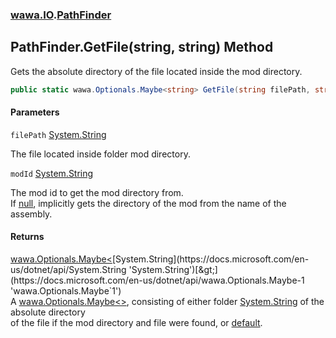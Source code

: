 ### [wawa.IO](wawa.IO.md 'wawa.IO').[PathFinder](PathFinder.md 'wawa.IO.PathFinder')

## PathFinder.GetFile(string, string) Method

Gets the absolute directory of the file located inside the mod directory.

```csharp
public static wawa.Optionals.Maybe<string> GetFile(string filePath, string modId=null);
```
#### Parameters

<a name='wawa.IO.PathFinder.GetFile(string,string).filePath'></a>

`filePath` [System.String](https://docs.microsoft.com/en-us/dotnet/api/System.String 'System.String')

The file located inside folder mod directory.

<a name='wawa.IO.PathFinder.GetFile(string,string).modId'></a>

`modId` [System.String](https://docs.microsoft.com/en-us/dotnet/api/System.String 'System.String')

The mod id to get the mod directory from.  
If [null](https://docs.microsoft.com/en-us/dotnet/csharp/language-reference/keywords/null 'https://docs.microsoft.com/en-us/dotnet/csharp/language-reference/keywords/null'), implicitly gets the directory of the mod from the name of the assembly.

#### Returns
[wawa.Optionals.Maybe&lt;](https://docs.microsoft.com/en-us/dotnet/api/wawa.Optionals.Maybe-1 'wawa.Optionals.Maybe`1')[System.String](https://docs.microsoft.com/en-us/dotnet/api/System.String 'System.String')[&gt;](https://docs.microsoft.com/en-us/dotnet/api/wawa.Optionals.Maybe-1 'wawa.Optionals.Maybe`1')  
A [wawa.Optionals.Maybe&lt;&gt;](https://docs.microsoft.com/en-us/dotnet/api/wawa.Optionals.Maybe-1 'wawa.Optionals.Maybe`1'), consisting of either folder [System.String](https://docs.microsoft.com/en-us/dotnet/api/System.String 'System.String') of the absolute directory  
of the file if the mod directory and file were found, or [default](https://docs.microsoft.com/en-us/dotnet/csharp/language-reference/keywords/default 'https://docs.microsoft.com/en-us/dotnet/csharp/language-reference/keywords/default').